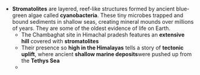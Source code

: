 
- **Stromatolites** are layered, reef-like structures formed by ancient blue-green algae called **cyanobacteria**. These tiny microbes trapped and bound sediments in shallow seas, creating mineral mounds over millions of years. They are some of the oldest evidence of life on Earth.
	- The Chambaghat site in Himachal pradesh features an **extensive hill** covered with **stromatolites**
	- Their presence so **high in the Himalayas** tells a story of **tectonic uplift**, where ancient **shallow marine deposits**were pushed up from the **Tethys Sea**
	- 
	



